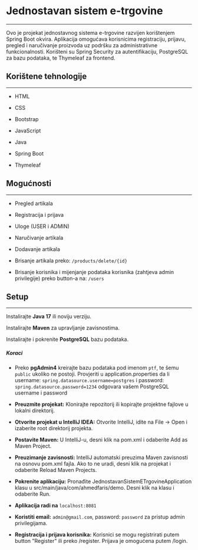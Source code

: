 <h1>Jednostavan sistem e-trgovine</h1>
<hr><p>Ovo je projekat jednostavnog sistema e-trgovine razvijen korištenjem Spring Boot okvira. Aplikacija omogućava korisnicima registraciju, prijavu, pregled i naručivanje proizvoda uz podršku za administrativne funkcionalnosti. Korišteni su Spring Security za autentifikaciju, PostgreSQL za bazu podataka, te Thymeleaf za frontend.</p>
<h2>Korištene tehnologije</h2>
<hr><ul>
<li>HTML</li>
</ul><ul>
<li>CSS</li>
</ul>
<ul>
<li>Bootstrap</li>
</ul><ul>
<li>JavaScript</li>
</ul><ul>
<li>Java</li>
</ul><ul>
<li>Spring Boot</li>
</ul><ul>
<li>Thymeleaf</li>
</ul><h2>Mogućnosti</h2>
<hr><ul>
<li>Pregled artikala</li>
</ul><ul>
<li>Registracija i prijava</li>
</ul><ul>
<li>Uloge (USER i ADMIN)</li>
</ul><ul>
<li>Naručivanje artikala</li>
</ul><ul>
<li>Dodavanje artikala</li>
</ul>
<ul>
<li>Brisanje artikala preko: <code>/products/delete/{id}</code></li>
</ul>
<ul>
<li>Brisanje korisnika i mijenjanje podataka korisnika (zahtjeva admin privilegije) preko button-a na: <code>/users</code></li>
</ul>
<h2>Setup</h2>
<hr><p>Instalirajte <b> Java 17</b>  ili noviju verziju.</p>
<p>Instalirajte <b>Maven</b>  za upravljanje zavisnostima.</p>
<p>Instalirajte i pokrenite <b>PostgreSQL</b>  bazu podataka.</p><h5>Koraci</h5><ul>
<li>Preko <b>pgAdmin4</b>  kreirajte bazu podataka pod imenom <code>ptf</code>, te šemu <code>public</code> ukoliko ne postoji. Provjeriti u application.properties da li username: <code>spring.datasource.username=postgres</code> i password: <code>spring.datasource.password=1234</code> odgovara vašem PostgreSQL username i password</li>
</ul><ul>
<li><b>Preuzmite projekat:</b>  Klonirajte repozitorij ili kopirajte projektne fajlove u lokalni direktorij.</li>
</ul><ul>
<li><b>Otvorite projekat u IntelliJ IDEA:</b>   Otvorite IntelliJ, idite na File -&gt; Open i izaberite root direktorij projekta.</li>
</ul><ul>
<li><b>Postavite Maven:</b>   U IntelliJ-u, desni klik na pom.xml i odaberite Add as Maven Project.</li>
</ul><ul>
<li><b>Preuzimanje zavisnosti:</b>   IntelliJ automatski preuzima Maven zavisnosti na osnovu pom.xml fajla. Ako to ne uradi, desni klik na projekat i odaberite Reload Maven Projects.</li>
</ul><ul>
<li><b>Pokrenite aplikaciju:</b>  Pronađite JednostavanSistemETrgovineApplication klasu u src/main/java/com/ahmedfaris/demo. Desni klik na klasu i odaberite Run.</li>
</ul>
<ul>
  
<li><b>Aplikacija radi na</b>  <code>localhost:8081</code></li>
</ul>
<ul>
<li><b>Koristiti email:</b> <code>admin@gmail.com</code>, password: <code>password</code> za pristup admin privilegijama.</li>
</ul><ul>
<li><b>Registracija i prijava korisnika:</b>  Korisnici se mogu registrirati putem button "Register" ili preko /register. Prijava je omogućena putem /login.</li>
</ul>
